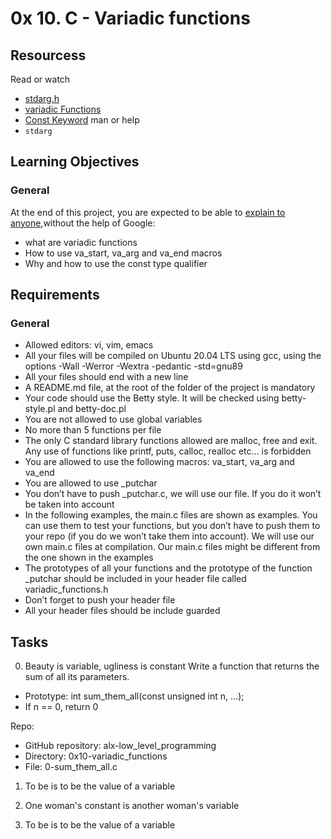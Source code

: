 # 0x 10. C - Variadic functions

## Resourcess
Read or watch
* [stdarg.h](https://en.wikipedia.org/wiki/Stdarg.h)
* [variadic Functions](https://www.gnu.org/software/libc/manual/html_node/Variadic-Functions.html)
* [Const Keyword](https://www.youtube.com/watch?v=1W4oyuOdXv8)
man or help
* `stdarg`

## Learning Objectives

### General
At the end of this project, you are expected to be able to [explain to anyone](https://fs.blog/feynman-learning-technique/),without the help of Google:
* what are variadic functions
* How to use va_start, va_arg and va_end macros
* Why and how to use the const type qualifier

## Requirements

### General
- Allowed editors: vi, vim, emacs
- All your files will be compiled on Ubuntu 20.04 LTS using gcc, using the options -Wall -Werror -Wextra -pedantic -std=gnu89
- All your files should end with a new line
- A README.md file, at the root of the folder of the project is mandatory
- Your code should use the Betty style. It will be checked using betty-style.pl and betty-doc.pl
- You are not allowed to use global variables
- No more than 5 functions per file
- The only C standard library functions allowed are malloc, free and exit. Any use of functions like printf, puts, calloc, realloc etc… is forbidden
- You are allowed to use the following macros: va_start, va_arg and va_end
- You are allowed to use _putchar
- You don’t have to push _putchar.c, we will use our file. If you do it won’t be taken into account
- In the following examples, the main.c files are shown as examples. You can use them to test your functions, but you don’t have to push them to your repo (if you do we won’t take them into account). We will use our own main.c files at compilation. Our main.c files might be different from the one shown in the examples
- The prototypes of all your functions and the prototype of the function _putchar should be included in your header file called variadic_functions.h
- Don’t forget to push your header file
- All your header files should be include guarded

## Tasks
0. Beauty is variable, ugliness is constant
Write a function that returns the sum of all its parameters.

- Prototype: int sum_them_all(const unsigned int n, ...);
- If n == 0, return 0

Repo:

- GitHub repository: alx-low_level_programming
- Directory: 0x10-variadic_functions
- File: 0-sum_them_all.c

1. To be is to be the value of a variable

2. One woman's constant is another woman's variable

3. To be is to be the value of a variable


